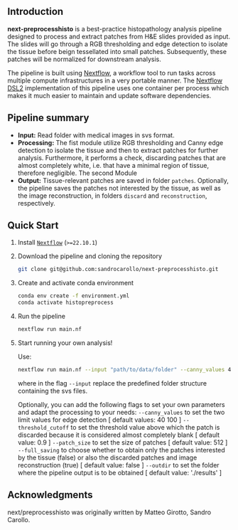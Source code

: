 ## Introduction

**next-preprocesshisto** is a best-practice histopathology analysis pipeline designed to process and extract patches from H&E slides provided as input. The slides will go through a RGB thresholding and edge detection to isolate the tissue before beign tessellated into small patches. Subsequently, these patches will be normalized for downstream analysis.

The pipeline is built using [Nextflow](https://www.nextflow.io), a workflow tool to run tasks across multiple compute infrastructures in a very portable manner. The [Nextflow DSL2](https://www.nextflow.io/docs/latest/dsl2.html) implementation of this pipeline uses one container per process which makes it much easier to maintain and update software dependencies.


## Pipeline summary

* **Input:** Read folder with medical images in svs format.
* **Processing:** The fist module utilize RGB thresholding and Canny edge detection to isolate the tissue and then to extract patches for further analysis. Furthermore, it performs a check, discarding patches that are almost completely white, i.e. that have a minimal region of tissue, therefore negligible. The second Module 
* **Output:** Tissue-relevant patches are saved in folder `patches`. Optionally, the pipeline saves the patches not interested by the tissue, as well as the image reconstruction, in folders `discard` and `reconstruction`, respectively.

## Quick Start

1. Install [`Nextflow`](https://www.nextflow.io/docs/latest/getstarted.html#installation) (`>=22.10.1`)

2. Download the pipeline and cloning the repository

   ```bash
   git clone git@github.com:sandrocarollo/next-preprocesshisto.git
   ```

3. Create and activate conda environment

   ```bash
   conda env create -f environment.yml
   conda activate histopreprocess
   ```

4. Run the pipeline

   ```bash
   nextflow run main.nf 
   ```

5. Start running your own analysis!

   Use:
   ```bash
   nextflow run main.nf --input "path/to/data/folder" --canny_values 40 100 --threshold_cutoff 0.9 --patch_size 512 --full_saving false --outdir './results'
   ```
   where in the flag `--input` replace the predefined folder structure containing the svs files. 

   Optionally, you can add the following flags to set your own parameters and adapt the processing to your needs:
   `--canny_values` to set the two limit values for edge detection [ default values: 40 100 ]
   `--threshold_cutoff` to set the threshold value above which the patch is discarded because it is considered almost completely blank [ default value: 0.9 ]
   `--patch_size` to set the size of patches [ default value: 512 ]
   `--full_saving` to choose whether to obtain only the patches interested by the tissue (false) or also the discarded patches and image reconstruction (true) [ default value: false ]
   `--outdir` to set the folder where the pipeline output is to be obtained [ default value: './results' ]


## Acknowledgments

next/preprocesshisto was originally written by Matteo Girotto, Sandro Carollo.

